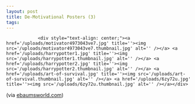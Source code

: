 ```yaml
---
layout: post
title: De-Motivational Posters (3)
tags:
---
```



                <div style="text-align: center;"><a href='/uploads/motivator4973043ve7.jpg' title=''><img src='/uploads/motivator4973043ve7.thumbnail.jpg' alt='' /></a> <a href='/uploads/harrypotter1.jpg' title=''><img src='/uploads/harrypotter1.thumbnail.jpg' alt='' /></a> <a href='/uploads/harrypotter2.jpg' title=''><img src='/uploads/harrypotter2.thumbnail.jpg' alt='' /></a> <a href='/uploads/art-of-survival.jpg' title=''><img src='/uploads/art-of-survival.thumbnail.jpg' alt='' /></a> <a href='/uploads/6zy72u.jpg' title=''><img src='/uploads/6zy72u.thumbnail.jpg' alt='' /></a></div>
<p>(via <a href="http://www.ebaumsworld.com/pictures/view/42612/">ebaumsworld.com</a>)</p>

